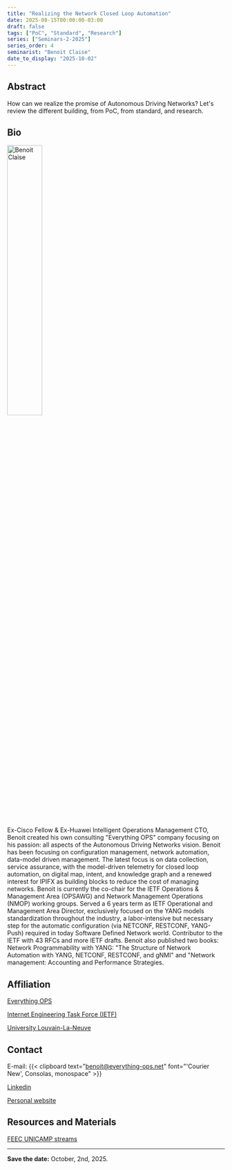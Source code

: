 ```yaml
---
title: "Realizing the Network Closed Loop Automation"
date: 2025-08-15T00:00:00-03:00
draft: false
tags: ["PoC", "Standard", "Research"]
series: ["Seminars-2-2025"]
series_order: 4
seminarist: "Benoit Claise"
date_to_display: "2025-10-02"
---
```


## Abstract

How can we realize the promise of Autonomous Driving Networks? Let's review the different building, from PoC, from standard, and research.

## Bio

<img alt="Benoit Claise" src="/seminars/seminars-2-2025/4/benoit-claise.png" style="width: 40%; height: 160x;">

Ex-Cisco Fellow & Ex-Huawei Intelligent Operations Management CTO, Benoit created his own consulting "Everything OPS" company focusing on his passion: all aspects of the Autonomous Driving Networks vision. Benoit has been focusing on configuration management, network automation, data-model driven management. The latest focus is on data collection, service assurance, with the model-driven telemetry for closed loop automation, on digital map, intent, and knowledge graph and a renewed interest for IPIFX as building blocks to reduce the cost of managing networks. Benoit is currently the co-chair for the IETF Operations & Management Area (OPSAWG) and Network Management Operations (NMOP) working groups. Served a 6 years term as IETF Operational and Management Area Director, exclusively focused on the YANG models standardization throughout the industry, a labor-intensive but necessary step for the automatic configuration (via NETCONF, RESTCONF, YANG-Push) required in today Software Defined Network world. Contributor to the IETF with 43 RFCs and more IETF drafts. Benoit also published two books: Network Programmability with YANG: "The Structure of Network Automation with YANG, NETCONF, RESTCONF, and gNMI" and "Network management: Accounting and Performance Strategies.


## Affiliation

[Everything OPS](https://www.everything-ops.net/)

[Internet Engineering Task Force (IETF)](https://www.ietf.org/)

[University Louvain-La-Neuve](https://www.uclouvain.be/fr)


## Contact
E-mail: {{< clipboard text="benoit@everything-ops.net" font="'Courier New', Consolas, monospace" >}}

[Linkedin](https://www.linkedin.com/in/benoit-claise/)

[Personal website](https://www.claise.be/)



## Resources and Materials

[FEEC UNICAMP streams](https://www.youtube.com/@feec-unicamp/streams)


<!--<iframe width="560" height="315" src="https://www.youtube.com/embed/lMptr7rmdco" title="YouTube video player" frameborder="0" allow="accelerometer; autoplay; clipboard-write; encrypted-media; gyroscope; picture-in-picture; web-share" allowfullscreen></iframe>
-->

---

**Save the date:**  October, 2nd, 2025.
